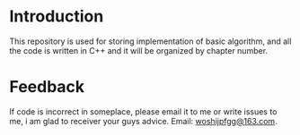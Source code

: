 # Introduction
This repository is used for storing implementation of basic algorithm, and all the code is written in C++ and it will be organized by chapter number.

# Feedback
If code is incorrect in someplace, please email it to me or write issues to me, i am glad to receiver your guys advice.
Email: woshijpfgg@163.com.